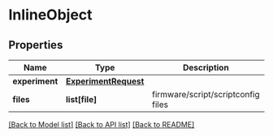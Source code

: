 # InlineObject

## Properties
Name | Type | Description | Notes
------------ | ------------- | ------------- | -------------
**experiment** | [**ExperimentRequest**](ExperimentRequest.md) |  | [optional] 
**files** | **list[file]** | firmware/script/scriptconfig files | [optional] 

[[Back to Model list]](../README.md#documentation-for-models) [[Back to API list]](../README.md#documentation-for-api-endpoints) [[Back to README]](../README.md)


